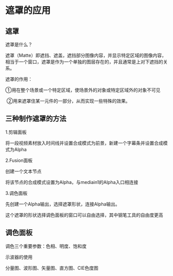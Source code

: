 # 遮罩的应用

## 遮罩

遮罩是什么？

遮罩（Matte）即遮挡、遮盖，遮挡部分图像内容，并显示特定区域的图像内容，相当于一个窗口，遮罩是作为一个单独的图层存在的，并且通常是上对下遮挡的关系。

遮罩的作用：

​	①用在整个场景或一个特定区域，使场景外的对象或特定区域外的对象不可见

​	②用来遮罩住某一元件的一部分，从而实现一些特殊的效果。

## 三种制作遮罩的方法

1.剪辑面板

将一段视频素材放入时间线并设置合成模式为前景，新建一个字幕条并设置合成模式为Alpha

2.Fusion面板

创建一个文本节点



将该节点的合成模式设置为Alpha，与mediain1的Alpha入口相连接

3.调色面板

先创建一个Alpha输出，选择遮罩形状，连接Alpha输出。

这个遮罩的形状选择调色面板的窗口可以自由选择，其中钢笔工具的自由度更高

## 调色面板

调色三个重要参数：色相、明度、饱和度

示波器的使用

分量图、波形图、矢量图、直方图、CIE色度图

